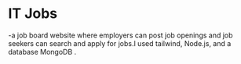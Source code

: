 # IT Jobs
   -a job board website where employers can post job openings and job seekers can
    search and apply for jobs.I used tailwind, Node.js, and a database  MongoDB .
